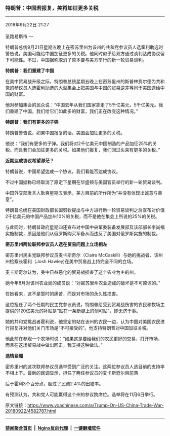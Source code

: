 ### 特朗普：中国若报复，美将加征更多关税
------------------------

<div class="published">
 <span class="date" title="中国时间">
  <time datetime="2018-09-22T21:27:58+08:00">
   2018年9月22日 21:27
  </time>
 </span>
</div>
<br/>
<div class="wsw">
 <span class="dateline">
  圣路易斯市 —
 </span>
 <p>
  特朗普总统9月21日星期五晚上在密苏里州为该州的共和党参议员人选霍利助选时警告说，美国可能给中国加征更多的关税。他同时似乎给双方通过谈判达成协议留下可能性。不过，中国据称取消了原本要与美方举行的新一轮贸易谈判。
 </p>
 <p>
  <strong>
   特朗普：我们重建了中国
  </strong>
 </p>
 <p>
  在美中贸易战升级之际，特朗普总统星期五晚上在密苏里州的斯普林费尔德为共和党的参议员人选霍利助选的大型集会上把美国与中国的贸易逆差等同于美国送给中国的财富。
 </p>
 <p>
  他对参加集会的民众说：“中国去年从我们国家拿走了5千亿美元，5千亿美元。我们重建了中国，我们给它们如此多的财富，我们正在改变这种情况。”
 </p>
 <p>
  <strong>
   特朗普：我们有更多的子弹
  </strong>
 </p>
 <p>
  特朗普警告说，如果中国报复的话，美国会加征更多的关税。
 </p>
 <p>
  他说：“我们有更多的子弹。我们将对2千亿美元中国制造的产品加征25%的关税。而且我们会加征更多的关税。如果他们报复，我们回过头来有更多的关税。”
 </p>
 <p>
  <strong>
   近期达成协议希望渺茫？
  </strong>
 </p>
 <p>
  特朗普说，中国希望达成一个协议，我们看能否达成协议。
 </p>
 <p>
  不过中国据称已经取消了原定下星期在华盛顿与美国官员举行的新一轮贸易谈判。
 </p>
 <p>
  中国外交部发言人耿爽星期五表示，美方目前的所作所为“并没有体现出诚意与善意”。
 </p>
 <p>
  特朗普总统在美国财政部长姆努钦提出与中方进行新一轮贸易谈判之后宣布对价值2千亿美元的中国产品加州10%的关税，而不是他在集会上所说的25%的关税。
 </p>
 <p>
  与此同时，特朗普政府星期四还宣布对中国中央军委装备发展部及该部部长李尚福实施制裁，原因是他们从俄罗斯购买军备从而违反了美国对俄罗斯实施的制裁。
 </p>
 <p>
  <strong>
   密苏里州两位联邦参议员人选在贸易问题上立场相左
  </strong>
 </p>
 <p>
  密苏里州民主党联邦参议员麦卡斯奇尔（Claire McCaskill）与她的挑战者、该州州检察长霍利（Josh Hawley)在美中贸易战上持完全不同的立场。
 </p>
 <p>
  麦卡斯奇尔认为，美中日益恶化的贸易战损害了这个农业为主的州。
 </p>
 <p>
  她今年8月对该州农业局的成员说：“对密苏里州农业造成的破坏是不可原谅的。”
 </p>
 <p>
  在她看来，这不是暂时的痛苦，而是对市场的永久性损害。
 </p>
 <p>
  这位担任了两个任期的民主党参议员说，特朗普给受到贸易战伤害的农民和牧场主提供的120亿美元的补贴是“贴在一条断腿上的创可贴”，即无济于事。
 </p>
 <p>
  她的共和党挑战者霍利说，他坚定的站在该州的农民一边，认为中国对美国农民进行报复并对他们关门市场是“不可接受的”。他支持特朗普对中国加征关税。
 </p>
 <p>
  他此前在参观一个农场时说：“如果这是要给我们的农民更好的交易，打开市场，而且在这场贸易战中做出回击，我支持这种做法。”
 </p>
 <p>
  <strong>
   选情紧绷
  </strong>
 </p>
 <p>
  密苏里州的这次联邦参议员选举受到广泛的关注。这两位参议员人选目前的支持率不相上下。最新的民调显示，担任了两任参议员的麦卡斯奇尔目前落
 </p>
 <p>
  后于霍利3个百分点，超过了民调2.4%的出错率。
 </p>
 <p>
  有预测认为，共和党人可能赢得这个州的参议院席位。选举将在11月6日举行。
  <br/>
 </p>
</div>

原文链接：https://www.voachinese.com/a/Trump-On-US-China-Trade-War-20180922/4582787.html


------------------------
#### [禁闻聚合首页](https://github.com/gfw-breaker/banned-news/blob/master/README.md) &nbsp;|&nbsp; [Nginx反向代理](https://github.com/gfw-breaker/open-proxy/blob/master/README.md) &nbsp;|&nbsp;  [一键翻墙软件](https://github.com/gfw-breaker/nogfw/blob/master/README.md)
